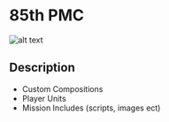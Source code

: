 # 85th PMC
![alt text](https://i.imgur.com/kL5FY7W.jpeg)
## Description
- Custom Compositions
- Player Units
- Mission Includes (scripts, images ect)
